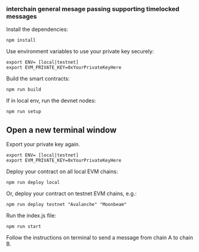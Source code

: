 ### interchain general mesage passing supporting timelocked messages

Install the dependencies:
```
npm install
```

Use environment variables to use your private key securely:
```
export ENV= [local|testnet]
export EVM_PRIVATE_KEY=0xYourPrivateKeyHere
```

Build the smart contracts:
```
npm run build
```

If in local env, run the devnet nodes:
```
npm run setup
```

## Open a new terminal window

Export your private key again.
```
export ENV= [local|testnet]
export EVM_PRIVATE_KEY=0xYourPrivateKeyHere
```

Deploy your contract on all local EVM chains:
```
npm run deploy local
```

Or, deploy your contract on testnet EVM chains, e.g.:
```
npm run deploy testnet "Avalanche" "Moonbeam"
```

Run the index.js file:
```
npm run start
```

Follow the instructions on terminal to send a message from chain A to chain B.